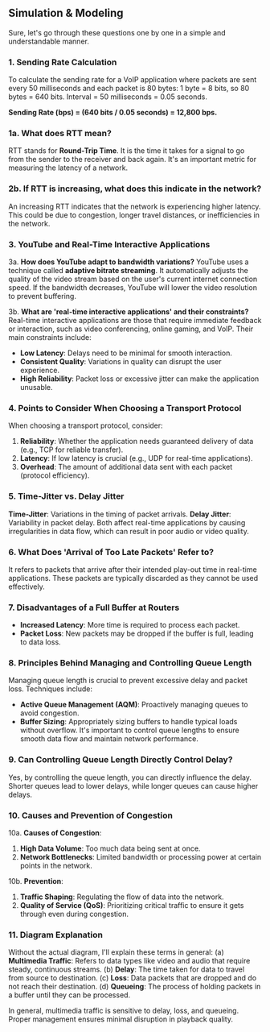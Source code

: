 ## Simulation & Modeling

Sure, let's go through these questions one by one in a simple and understandable manner.

### 1. Sending Rate Calculation
To calculate the sending rate for a VoIP application where packets are sent every 50 milliseconds and each packet is 80 bytes:
1 byte = 8 bits, so 80 bytes = 640 bits.
Interval = 50 milliseconds = 0.05 seconds.

**Sending Rate (bps) = (640 bits / 0.05 seconds) = 12,800 bps.**

### 1a. What does RTT mean?
RTT stands for **Round-Trip Time**. It is the time it takes for a signal to go from the sender to the receiver and back again. It's an important metric for measuring the latency of a network.

### 2b. If RTT is increasing, what does this indicate in the network?
An increasing RTT indicates that the network is experiencing higher latency. This could be due to congestion, longer travel distances, or inefficiencies in the network.

### 3. YouTube and Real-Time Interactive Applications
3a. **How does YouTube adapt to bandwidth variations?**
YouTube uses a technique called **adaptive bitrate streaming**. It automatically adjusts the quality of the video stream based on the user's current internet connection speed. If the bandwidth decreases, YouTube will lower the video resolution to prevent buffering.

3b. **What are 'real-time interactive applications' and their constraints?**
Real-time interactive applications are those that require immediate feedback or interaction, such as video conferencing, online gaming, and VoIP. Their main constraints include:
- **Low Latency**: Delays need to be minimal for smooth interaction.
- **Consistent Quality**: Variations in quality can disrupt the user experience.
- **High Reliability**: Packet loss or excessive jitter can make the application unusable.

### 4. Points to Consider When Choosing a Transport Protocol
When choosing a transport protocol, consider:
1. **Reliability**: Whether the application needs guaranteed delivery of data (e.g., TCP for reliable transfer).
2. **Latency**: If low latency is crucial (e.g., UDP for real-time applications).
3. **Overhead**: The amount of additional data sent with each packet (protocol efficiency).

### 5. Time-Jitter vs. Delay Jitter
**Time-Jitter**: Variations in the timing of packet arrivals. 
**Delay Jitter**: Variability in packet delay.
Both affect real-time applications by causing irregularities in data flow, which can result in poor audio or video quality.

### 6. What Does 'Arrival of Too Late Packets' Refer to?
It refers to packets that arrive after their intended play-out time in real-time applications. These packets are typically discarded as they cannot be used effectively.

### 7. Disadvantages of a Full Buffer at Routers
- **Increased Latency**: More time is required to process each packet.
- **Packet Loss**: New packets may be dropped if the buffer is full, leading to data loss.

### 8. Principles Behind Managing and Controlling Queue Length
Managing queue length is crucial to prevent excessive delay and packet loss. Techniques include:
- **Active Queue Management (AQM)**: Proactively managing queues to avoid congestion.
- **Buffer Sizing**: Appropriately sizing buffers to handle typical loads without overflow.
It's important to control queue lengths to ensure smooth data flow and maintain network performance.

### 9. Can Controlling Queue Length Directly Control Delay?
Yes, by controlling the queue length, you can directly influence the delay. Shorter queues lead to lower delays, while longer queues can cause higher delays.

### 10. Causes and Prevention of Congestion
10a. **Causes of Congestion**:
1. **High Data Volume**: Too much data being sent at once.
2. **Network Bottlenecks**: Limited bandwidth or processing power at certain points in the network.

10b. **Prevention**:
1. **Traffic Shaping**: Regulating the flow of data into the network.
2. **Quality of Service (QoS)**: Prioritizing critical traffic to ensure it gets through even during congestion.

### 11. Diagram Explanation
Without the actual diagram, I'll explain these terms in general:
(a) **Multimedia Traffic**: Refers to data types like video and audio that require steady, continuous streams.
(b) **Delay**: The time taken for data to travel from source to destination.
(c) **Loss**: Data packets that are dropped and do not reach their destination.
(d) **Queueing**: The process of holding packets in a buffer until they can be processed.

In general, multimedia traffic is sensitive to delay, loss, and queueing. Proper management ensures minimal disruption in playback quality.
